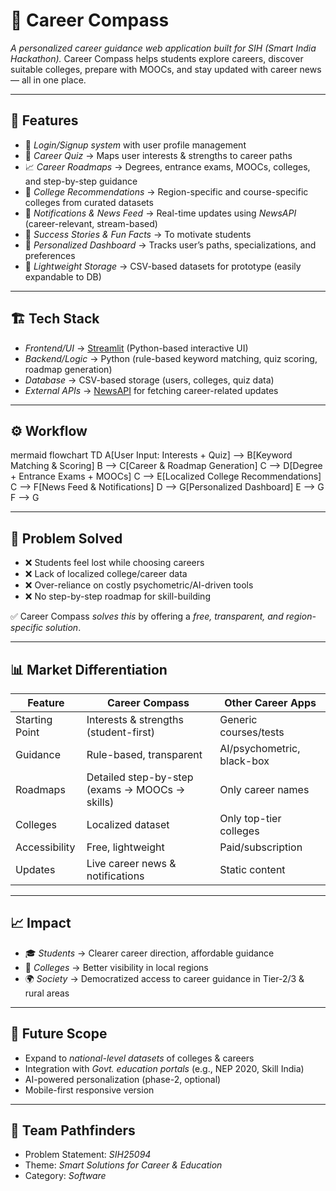 # 🧭 Career Compass

*A personalized career guidance web application built for SIH (Smart India Hackathon).*
Career Compass helps students explore careers, discover suitable colleges, prepare with MOOCs, and stay updated with career news — all in one place.

---

## 🚀 Features

* 🔐 *Login/Signup system* with user profile management
* 📝 *Career Quiz* → Maps user interests & strengths to career paths
* 📈 *Career Roadmaps* → Degrees, entrance exams, MOOCs, colleges, and step-by-step guidance
* 🏫 *College Recommendations* → Region-specific and course-specific colleges from curated datasets
* 🔔 *Notifications & News Feed* → Real-time updates using *NewsAPI* (career-relevant, stream-based)
* 🌟 *Success Stories & Fun Facts* → To motivate students
* 👤 *Personalized Dashboard* → Tracks user’s paths, specializations, and preferences
* 📂 *Lightweight Storage* → CSV-based datasets for prototype (easily expandable to DB)

---

## 🏗️ Tech Stack

* *Frontend/UI* → [Streamlit](https://streamlit.io/) (Python-based interactive UI)
* *Backend/Logic* → Python (rule-based keyword matching, quiz scoring, roadmap generation)
* *Database* → CSV-based storage (users, colleges, quiz data)
* *External APIs* → [NewsAPI](https://newsapi.org/) for fetching career-related updates

---

## ⚙️ Workflow

mermaid
flowchart TD
    A[User Input: Interests + Quiz] --> B[Keyword Matching & Scoring]
    B --> C[Career & Roadmap Generation]
    C --> D[Degree + Entrance Exams + MOOCs]
    C --> E[Localized College Recommendations]
    C --> F[News Feed & Notifications]
    D --> G[Personalized Dashboard]
    E --> G
    F --> G


---


## 🎯 Problem Solved

* ❌ Students feel lost while choosing careers
* ❌ Lack of localized college/career data
* ❌ Over-reliance on costly psychometric/AI-driven tools
* ❌ No step-by-step roadmap for skill-building

✅ Career Compass *solves this* by offering a *free, transparent, and region-specific solution*.

---

## 📊 Market Differentiation

| Feature        | Career Compass                                 | Other Career Apps          |
| -------------- | ---------------------------------------------- | -------------------------- |
| Starting Point | Interests & strengths (student-first)          | Generic courses/tests      |
| Guidance       | Rule-based, transparent                        | AI/psychometric, black-box |
| Roadmaps       | Detailed step-by-step (exams → MOOCs → skills) | Only career names          |
| Colleges       | Localized dataset                              | Only top-tier colleges     |
| Accessibility  | Free, lightweight                              | Paid/subscription          |
| Updates        | Live career news & notifications               | Static content             |

---

## 📈 Impact

* 🎓 *Students* → Clearer career direction, affordable guidance
* 🏫 *Colleges* → Better visibility in local regions
* 🌍 *Society* → Democratized access to career guidance in Tier-2/3 & rural areas

---

## 🔮 Future Scope

* Expand to *national-level datasets* of colleges & careers
* Integration with *Govt. education portals* (e.g., NEP 2020, Skill India)
* AI-powered personalization (phase-2, optional)
* Mobile-first responsive version

---

## 👥 Team Pathfinders

* Problem Statement: *SIH25094*
* Theme: *Smart Solutions for Career & Education*
* Category: *Software*
